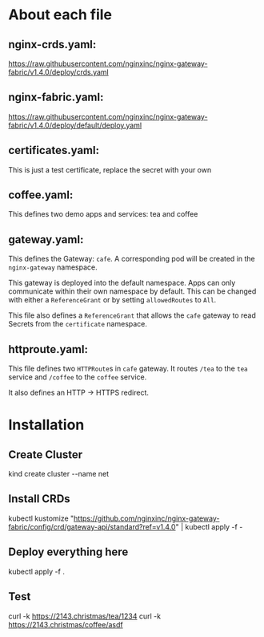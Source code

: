 # About each file
## nginx-crds.yaml:
https://raw.githubusercontent.com/nginxinc/nginx-gateway-fabric/v1.4.0/deploy/crds.yaml
## nginx-fabric.yaml:
https://raw.githubusercontent.com/nginxinc/nginx-gateway-fabric/v1.4.0/deploy/default/deploy.yaml
## certificates.yaml:
This is just a test certificate, replace the secret with your own
## coffee.yaml:
This defines two demo apps and services: tea and coffee
## gateway.yaml:
This defines the Gateway: `cafe`. A corresponding pod will be created in the
`nginx-gateway` namespace.

This gateway is deployed into the default namespace. Apps can only communicate
within their own namespace by default. This can be changed with either a
`ReferenceGrant` or by setting `allowedRoutes` to `All`.

This file also defines a `ReferenceGrant` that allows the `cafe` gateway to
read Secrets from the `certificate` namespace.
## httproute.yaml:
This file defines two `HTTPRoute`s in `cafe` gateway. It routes `/tea` to the `tea` service
and `/coffee` to the `coffee` service.

It also defines an HTTP -> HTTPS redirect.

# Installation
## Create Cluster
kind create cluster --name net

## Install CRDs
kubectl kustomize "https://github.com/nginxinc/nginx-gateway-fabric/config/crd/gateway-api/standard?ref=v1.4.0" | kubectl apply -f -

## Deploy everything here
kubectl apply -f .

## Test
curl -k https://2143.christmas/tea/1234
curl -k https://2143.christmas/coffee/asdf

